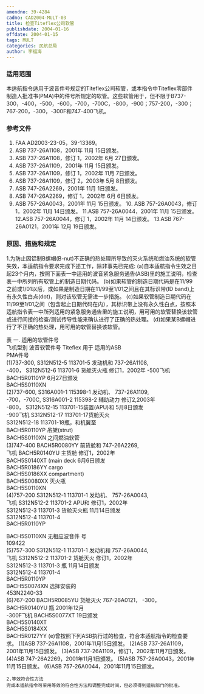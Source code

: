 ```yaml
---
amendno: 39-4284
cadno: CAD2004-MULT-03
title: 检查Titeflex公司软管
publishdate: 2004-01-16
effdate: 2004-01-15
tags: MULT
categories: 民航总局
author: 李福海
---
```


### 适用范围 
本适航指令适用于波音件号规定的Titeflex公司软管，或本指令中Titeflex零部件制造人批准书(PMA)中的件号所规定的软管。这些软管用于，但不限于B737-300，-400，-500，-600，-700，-700C，-800，-900；757-200，-300；767-200，-300，-300F和747-400飞机。

### 参考文件
1. FAA AD2003-23-05，39-13369。
 2. ASB 737-26A1108，2001年 11月 15日颁发。
 3. ASB 737-26A1108，修订 1，2002年 6月 27日颁发。
 4. ASB 737-26A1109，2001年 11月 15日颁发。
 5. ASB 737-26A1109，修订 1，2002年 11月 7日颁发。
 6. ASB 737-26A1109，修订 2，2003年 5月 8日颁发。
 7. ASB 747-26A2269，2001年 11月 1日颁发。
 8. ASB 747-26A2269，修订 1，2002年 6月 6日颁发。
 9. ASB 757-26A0043，2001年 11月 15日颁发。
    10. ASB 757-26A0043，修订 1，2002年 11月 14日颁发。
    11.ASB 757-26A0044，2001年 11月 15日颁发。
    12.ASB 757-26A0044，修订 1，2002年 11月 14日颁发。
    13.ASB 767-26A0121，2001年 12月 19日颁发。

       

### 原因、措施和规定 
1.为防止因铝制B螺帽(B-nut)不正确的热处理所导致的灭火系统和燃油系统的软管失效，本适航指令要求完成下述工作，除非事先已完成: 
    (a)自本适航指令生效之日起23个月内，按照下面表一中适用的波音紧急服务通告(ASB)里的施工说明，检查表一中所列所有软管上的制造日期代码。 
 (b)如果软管的制造日期代码是在11/99之前或1/01以后，或如果是制造日期在11/99至1/01之间且在其标识带(ID band)上有永久性白点(dot)，则对该软管无需进一步措施。 
(c)如果软管制造日期代码在11/99至1/01之间（包含起止日期代码在内），其标识带上没有永久性白点，按照本适航指令表一中所列适用的紧急服务通告里的施工说明，用可用的软管替换该软管或进行间接的检查/测试传导性能来确认进行了正确的热处理。 
    (d)如果某B螺帽进行了不正确的热处理，用可用的软管替换该软管。 

表
一. 适用的软管件号  
飞机型别  波音软管件号 Titeflex   用于  适用的ASB  
PMA件号  
(1)737-300, S312N512-5  113701-5  发动机和  737-26A1108,  
-400，  S312N512-6  113701-6  货舱灭火瓶  修订1，2002年 
-500飞机  BACH5R0110YP 6月27日颁发  
BACH5S0110XN  
(2)737-600, S316A001-1  115398-1  发动机、  737-26A1109,  
-700，-700C, S316A001-2   115398-2  辅助动力  修订2,2003年  
-800，  S312N512-15  113701-15装置(APU)和  5月8日颁发  
-900飞机  S312N512-17  113701-17货舱灭火  
S312N512-18  113701-18瓶，和机翼至  
BACH5R0110YP 吊架(strut)  
BACH5S0110XN 之间燃油软管  
(3)747-400  BACH5R0080YY 前货舱和  747-26A2269,  
飞机  BACH5R0140YU  主货舱  修订1，2002年  
BACH5S0140XT  (main deck  6月6日颁发  
BACH5R0186YY  cargo  
BACH5S0186XX  compartment)  
BACH5S0080XX 灭火瓶  
BACH5S0110XN  
(4)757-200  S312N512-1  113701-1  发动机、  757-26A0043,  
飞机  S312N512-2  113701-2  APU和  修订1，2002年  
S312N512-3  113701-3  货舱灭火瓶  11月14日颁发  
S312N512-4  113701-4  
BACH5R0110YP  
       
BACH5S0110XN 
无相应波音件 
号  
109422  
(5)757-300  S312N512-1  113701-1  发动机和  757-26A0044,  
飞机  S312N512-2  113701-2  货舱灭火  修订1，2002年  
S312N512-3  113701-3  瓶  11月14日颁发  
S312N512-4  113701-4  
BACH5R0110YP  
BACH5S0074XN 
选择安装的  
453N2240-33  
(6)767-200  BACH5R0085YU 货舱灭火  767-26A0121， 
-300，  BACH5R0140YU 瓶 2001年12月  
-300F飞机  BACH5S0077XT 19日颁发  
BACH5S0140XT  
BACH5S0184XX  
BACH5R0127YY 
(e)曾按照下列ASB执行过的检查，符合本适航指令的检查要求。 
      (1)ASB 737-26A1108，2001年11月15日颁发。 
      (2)ASB 737-26A1109，2001年11月15日颁发。 
      (3)ASB 737-26A1109，修订1，2002年11月7日颁发。 
      (4)ASB 747-26A2269，2001年11月1日颁发。 
      (5)ASB 757-26A0043，2001年11月15日颁发。 
      (6)ASB 757-26A0044，2001年11月15日颁发。 

       
    2.等效符合性方法 
    完成本适航指令可采用等效的符合性方法和调整完成时间，但必须得到适航部门的批准。
